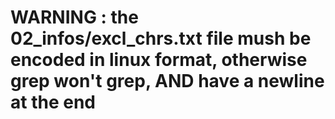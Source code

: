 # WARNING : the 02_infos/excl_chrs.txt file mush be encoded in linux format, otherwise grep won't grep, AND have a newline at the end